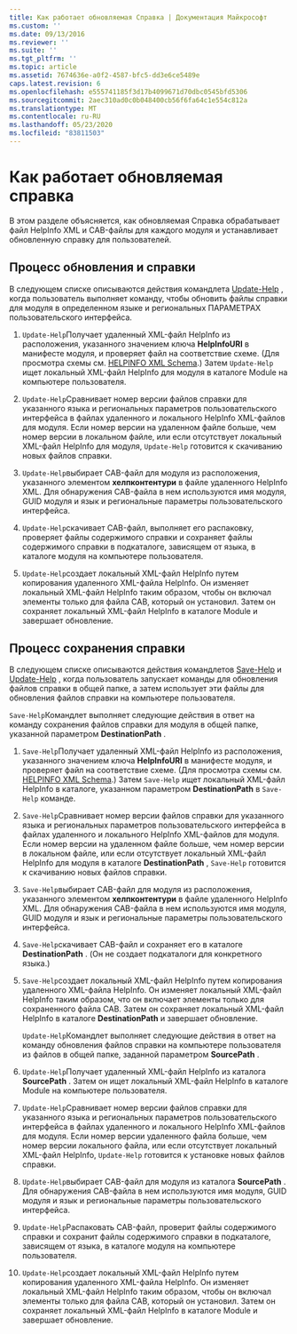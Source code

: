 ```yaml
---
title: Как работает обновляемая Справка | Документация Майкрософт
ms.custom: ''
ms.date: 09/13/2016
ms.reviewer: ''
ms.suite: ''
ms.tgt_pltfrm: ''
ms.topic: article
ms.assetid: 7674636e-a0f2-4587-bfc5-dd3e6ce5489e
caps.latest.revision: 6
ms.openlocfilehash: e555741185f3d17b4099671d70dbc0545bfd5306
ms.sourcegitcommit: 2aec310ad0c0b048400cb56f6fa64c1e554c812a
ms.translationtype: MT
ms.contentlocale: ru-RU
ms.lasthandoff: 05/23/2020
ms.locfileid: "83811503"
---
```

# <a name="how-updatable-help-works"></a>Как работает обновляемая справка

В этом разделе объясняется, как обновляемая Справка обрабатывает файл HelpInfo XML и CAB-файлы для каждого модуля и устанавливает обновленную справку для пользователей.

## <a name="the-update-help-process"></a>Процесс обновления и справки

В следующем списке описываются действия командлета [Update-Help](/powershell/module/Microsoft.PowerShell.Core/Update-Help) , когда пользователь выполняет команду, чтобы обновить файлы справки для модуля в определенном языке и региональных ПАРАМЕТРАХ пользовательского интерфейса.

1. `Update-Help`Получает удаленный XML-файл HelpInfo из расположения, указанного значением ключа **HelpInfoURI** в манифесте модуля, и проверяет файл на соответствие схеме. (Для просмотра схемы см. [HELPINFO XML Schema](./helpinfo-xml-schema.md).) Затем `Update-Help` ищет локальный XML-файл HelpInfo для модуля в каталоге Module на компьютере пользователя.

2. `Update-Help`Сравнивает номер версии файлов справки для указанного языка и региональных параметров пользовательского интерфейса в файлах удаленного и локального HelpInfo XML-файлов для модуля. Если номер версии на удаленном файле больше, чем номер версии в локальном файле, или если отсутствует локальный XML-файл HelpInfo для модуля, `Update-Help` готовится к скачиванию новых файлов справки.

3. `Update-Help`выбирает CAB-файл для модуля из расположения, указанного элементом **хелпконтентури** в файле удаленного HelpInfo XML. Для обнаружения CAB-файла в нем используются имя модуля, GUID модуля и язык и региональные параметры пользовательского интерфейса.

4. `Update-Help`скачивает CAB-файл, выполняет его распаковку, проверяет файлы содержимого справки и сохраняет файлы содержимого справки в подкаталоге, зависящем от языка, в каталоге модуля на компьютере пользователя.

5. `Update-Help`создает локальный XML-файл HelpInfo путем копирования удаленного XML-файла HelpInfo. Он изменяет локальный XML-файл HelpInfo таким образом, чтобы он включал элементы только для файла CAB, который он установил. Затем он сохраняет локальный XML-файл HelpInfo в каталоге Module и завершает обновление.

## <a name="the-save-help-process"></a>Процесс сохранения справки

В следующем списке описываются действия командлетов [Save-Help](/powershell/module/Microsoft.PowerShell.Core/Save-Help) и [Update-Help](/powershell/module/Microsoft.PowerShell.Core/Update-Help) , когда пользователь запускает команды для обновления файлов справки в общей папке, а затем использует эти файлы для обновления файлов справки на компьютере пользователя.

`Save-Help`Командлет выполняет следующие действия в ответ на команду сохранения файлов справки для модуля в общей папке, указанной параметром **DestinationPath** .

1. `Save-Help`Получает удаленный XML-файл HelpInfo из расположения, указанного значением ключа **HelpInfoURI** в манифесте модуля, и проверяет файл на соответствие схеме. (Для просмотра схемы см. [HELPINFO XML Schema](./helpinfo-xml-schema.md).) Затем `Save-Help` ищет локальный XML-файл HelpInfo в каталоге, указанном параметром **DestinationPath** в `Save-Help` команде.

2. `Save-Help`Сравнивает номер версии файлов справки для указанного языка и региональных параметров пользовательского интерфейса в файлах удаленного и локального HelpInfo XML-файлов для модуля. Если номер версии на удаленном файле больше, чем номер версии в локальном файле, или если отсутствует локальный XML-файл HelpInfo для модуля в каталоге **DestinationPath** , `Save-Help` готовится к скачиванию новых файлов справки.

3. `Save-Help`выбирает CAB-файл для модуля из расположения, указанного элементом **хелпконтентури** в файле удаленного HelpInfo XML. Для обнаружения CAB-файла в нем используются имя модуля, GUID модуля и язык и региональные параметры пользовательского интерфейса.

4. `Save-Help`скачивает CAB-файл и сохраняет его в каталоге **DestinationPath** . (Он не создает подкаталоги для конкретного языка.)

5. `Save-Help`создает локальный XML-файл HelpInfo путем копирования удаленного XML-файла HelpInfo. Он изменяет локальный XML-файл HelpInfo таким образом, что он включает элементы только для сохраненного файла CAB. Затем он сохраняет локальный XML-файл HelpInfo в каталоге **DestinationPath** и завершает обновление.

   `Update-Help`Командлет выполняет следующие действия в ответ на команду обновления файлов справки на компьютере пользователя из файлов в общей папке, заданной параметром **SourcePath** .

1. `Update-Help`Получает удаленный XML-файл HelpInfo из каталога **SourcePath** . Затем он ищет локальный XML-файл HelpInfo в каталоге Module на компьютере пользователя.

2. `Update-Help`Сравнивает номер версии файлов справки для указанного языка и региональных параметров пользовательского интерфейса в файлах удаленного и локального HelpInfo XML-файлов для модуля. Если номер версии удаленного файла больше, чем номер версии локального файла, или если отсутствует локальный XML-файл HelpInfo, `Update-Help` готовится к установке новых файлов справки.

3. `Update-Help`выбирает CAB-файл для модуля из каталога **SourcePath** . Для обнаружения CAB-файла в нем используются имя модуля, GUID модуля и язык и региональные параметры пользовательского интерфейса.

4. `Update-Help`Распаковать CAB-файл, проверит файлы содержимого справки и сохранит файлы содержимого справки в подкаталоге, зависящем от языка, в каталоге модуля на компьютере пользователя.

5. `Update-Help`создает локальный XML-файл HelpInfo путем копирования удаленного XML-файла HelpInfo. Он изменяет локальный XML-файл HelpInfo таким образом, чтобы он включал элементы только для файла CAB, который он установил. Затем он сохраняет локальный XML-файл HelpInfo в каталоге Module и завершает обновление.
